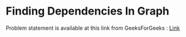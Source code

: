# Finding Dependencies In Graph

Problem statement is available at this link from GeeksForGeeks :
<a href= 'https://www.geeksforgeeks.org/find-dependencies-of-each-vertex-in-a-directed-graph/'>Link</a>
